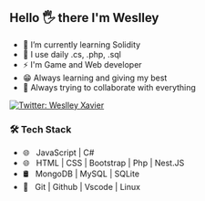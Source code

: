## Hello 🖐 there I'm Weslley 
  
 - 🌱 I’m currently learning Solidity
 - 🤔 I use daily .cs, .php, .sql
 - ⚡ I'm Game and Web developer 
 - 😁 Always learning and giving my best
 - 🌱 Always trying to collaborate with everything

[![Twitter: Weslley Xavier](https://img.shields.io/twitter/follow/Weslley?style=social)](https://twitter.com/weslleyijt) 


<h3>🛠 Tech Stack</h3>

- 🌐 &nbsp; JavaScript | C#
- 🌐 &nbsp; HTML | CSS  | Bootstrap | Php | Nest.JS
- 🛢 &nbsp; MongoDB | MySQL | SQLite
- 🔧 &nbsp; Git | Github | Vscode | Linux 
